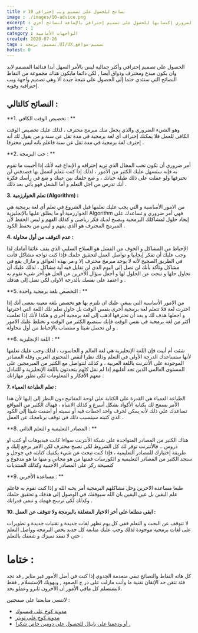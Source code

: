 ```yaml
---
title : 10 نصائح للحصول على تصميم ويب إحترافي
image : ./images/10-advice.png
excerpt : الدقة والإحترافية في التصميم من الأشياء الضروري إكتسابها للحصول على تصميم إحترافي بالإضافة لنصائح أخرى
author : 1
category : الواجهات الأمامية
created: 2020-07-26
tags : تصميم, برمجة,UI/UX,تصميم مواقع
hotest: 0
---
```

الحصول على تصميم إحترافي وأكثر جمالية ليس بالأمر السهل أبدا فدائما المصمم لابد وان يكون مبدع ومحترف وذواق أيضا , لكن دائما مايكون هناك مجموعة من النقاط النصائح التي ستئدي حتما إلى الحصول على نتيجة جيدة ألا وهي تصميم واجهة ويب إحترافية وقوية.

## النصائح كالتالي :

**1. تخصيص الوقت الكافي : **

وهو الشيء الضروري والذي يجعل منك مبرمج محترف ، لذلك عليك تخصيص الوقت الكافي للعمل فلا يمكنك إحتراف أي لغة برمجية في مدة تقل عن سنة و من يقول لك أنه إحترف لغة برمجية في مدة تقل عن سنة فاعلم بانه ليس محترفا .

**2. حب البرمجة : **

أمر ضروري أن تكون تحب المجال الذي تريد إحترافه و الإبداع فبه لأنك إذا أحببت ما تقوم به فإنه ستسهل عليك الكثير من الأمور ، لذلك إذا كنت تتعلم لتعمل بها فصدقني لن تحترفها ولو عملت على ذلك طيلة حياتك ، و ضع حلمك بين عينك و ضع في رأسك فكرة أنك تدرس من اجل التعلم و أما الشغل فهو يأتي بعد ذلك .

**3. تعلم الخوارزمية (Algorithm) :**

من الامور الأساسية و التي يجب عليك تعلمها قبل الشروع في تعلم أي لغة برمجية هي الخوارزمية أو ما يطلق عليها بالإنجليزية Algorithm فهي أمر ضروري و تساعدك على إيجاد حلول لمشاكلك البرمجية ويصبح لديك فكر رياضي و كذلك الفهم و ليس الحفظ لأن المبرمج المحترف هو الذي يفهم و ليس من يحفظ الكود . 


**4. عدم التوقف من أول محاولة :**

الإحباط من المشاكل و الخوف من الفشل هو السلاح السلبي الذي يقف عائقا أمامك لذا وجب عليك أن تفكر إيجابيا و تواصل العمل لتحقيق حلمك فإذا كنت تواجه مشاكل فأنت في الطريق الصحيح لأنه لا يوجد مبرمج محترف إلا و مر بهذه العوائق و مازال يقع في مشاكل وتأكد بأنك لن تصل إلى اليوم الذي لن تقايل فيه أية مشاكل ، لذلك عليك أن تحاول حلها و تبحث عن الحلول لها و أجعل سؤال الأخرين عن الحل هو أخر شيء تقوم به و اعتمد على نفسك بالدرجة الاولى لكي تصل إلى هدفك . 

**5. التخصص بلغة برمجية واحدة : **

من الامور الأساسية التي ينبغي عليك ان تلتزم بها هو تخصص بلغة معينة بمعنى أنك إذا اخترت لغة فلا تتعلم لغة برمجية أخرى بنفس الوقت بل حاول تعلم تلك اللغة التي اخترتها و اجعلها هدف لك و بعد أن تحترفها اذهب إلى لغة برمجية أخرى و هكذا لأنك إذا تعلمت أكثر من لغة برمجية في نفس الوقت فإنك ستضيع الكثير من الوقت و تختلط عليك الامور و لن تحصل شيئا و ستصاب بالإحباط من أول محاولة .

**6. اللغة الإنجليزية : **

شئت أم أبيت فإن اللغة الإنجليزية هي لغة العالم و الحاسوب ، لذلك وجب عليك تعلمها لأنها ستساعدك الدرجة الأولى في التعلم وذلك نظرا لنقص المحتوى العربي وقلة المصادر الموجودة على الأنترنت باللغة العربية ، و كذلك لتتواصل مع الكثير من المبرمجين على المستوى العالمي الذين تجد أغلبهم إذا لم نقل كلهم يتحدثون باللغة الإنجليزية و للتبادل معهم الأفكار و المعلومات لكي تطور مهاراتك . 


**7. تعلم الطباعة العمياء :**

الطباعة العمياء هي القدرة على الكتابة على لوحة المفاتيح دون النظر إلى إليها لأن هذا الأمر يسمح لك بكتابة الأكواد بشكل أسرع و كذلك الانتباه ، فهناك الكثير من المواقع تساعدك على ذلك لأنه يمكن لحرف واحد اخطأت فيه أو نسيته أو أضفت شيئا إلى الكود الذي كتبته سيتسبب ذلك في توقف برنامجك عن العمل .


**8. المصادر التعليمية و التعلم الذاتي : **

هناك الكثير من المصادر المتواجدة على شبكة الأنترنت سواءا كانت فيديوهات أو كتب او دروس .. فالأنترنت توفر لك كل الشروط لكي تصبح محترف لكن الامر يرجع إليك و طريقة إختيارك للمصادر التعليمية ، فإذا كنت تبحث عن شيء يكفيك كتابته في جوجل و ستجد الكثير من المصادر التعليمية و الكورسات فمنها من هو مجاني و منها ما هو مدفوع و كنصيحة ركز على المصادر الأجنبية وكذلك المنتديات

**9.  مساعدة الأخرين : **

طبعا مساعدة الاخرين وحل مشاكلهم البرمجية أمر يحبه الله و إذا كنت تقوم به فاعلم علم اليقين بل عين اليقين بان الله سيوفقك في الوصول إلى هدفك و تحقيق حلمك وكذلك لكي ترسخ فهمك و تنمي قدراتك .

**10. ابقى مطلعا على أخر الاخبار المتعلقة بالبرمجة ولا تتوقف عن العمل :**

لا تتوقف عن البحث و التعلم ففي كل يوم تظهر لغات جديدة و تقنيات جديدة و تطويرات على لغات برمجية موجودة لذلك وجب عليك متابعة كل جديد يخص البرمجة وواصل التعلم حتى لا تفقد تميزك و شغفك بالتعلم .

# ختاما :

كل هاته النقاط والنصائح تبقى منعدمة الجدوى إذا كنت في أصل الأمور غير مثابر , قد تجد فئة تتقن حد الإتقان تقنية ما وأنت مازلت على در ج الصعود , ويهويك الإستسلام , فقط لاتستسلم كل مافي الأمور أن الآخرون ثابرو وعملو بجد.

لاتنسى متابعتنا على صفحتين : 
- [مدونة كوخ على فيسبوك](https://web.facebook.com/Ko5Blog/)
- [مدونة كوخ على تويتر](https://twitter.com/Ko5Blog)
- [أو ودعمنا على بايبال للحصول على دومين خاص شكرا .](https://paypal.me/ALAHCEN?locale.x=en_US)



